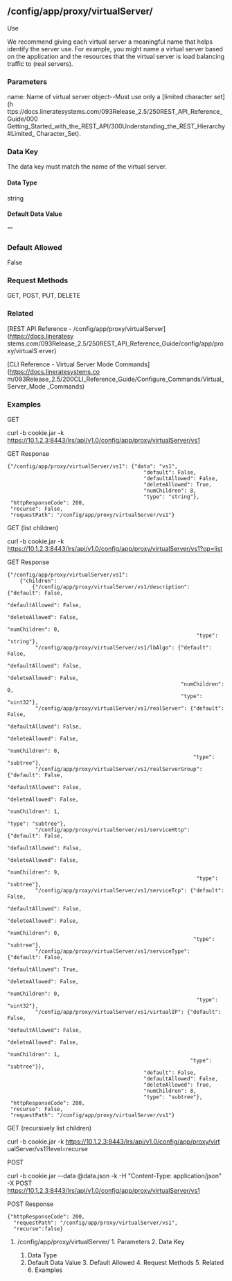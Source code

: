 ## /config/app/proxy/virtualServer/<name>

Use

We recommend giving each virtual server a meaningful name that helps identify
the server use. For example, you might name a virtual server based on the
application and the resources that the virtual server is load balancing
traffic to (real servers).

### Parameters

name: Name of virtual server object--Must use only a [limited character set](h
ttps://docs.lineratesystems.com/093Release_2.5/250REST_API_Reference_Guide/000
Getting_Started_with_the_REST_API/300Understanding_the_REST_Hierarchy#Limited_
Character_Set).

### Data Key

The data key must match the name of the virtual server.

#### Data Type

string

#### Default Data Value

""

### Default Allowed

False

### Request Methods

GET, POST, PUT, DELETE

### Related

[REST API Reference - /config/app/proxy/virtualServer](https://docs.lineratesy
stems.com/093Release_2.5/250REST_API_Reference_Guide/config/app/proxy/virtualS
erver)

[CLI Reference - Virtual Server Mode Commands](https://docs.lineratesystems.co
m/093Release_2.5/200CLI_Reference_Guide/Configure_Commands/Virtual_Server_Mode
_Commands)

### Examples

GET

curl -b cookie.jar -k
https://10.1.2.3:8443/lrs/api/v1.0/config/app/proxy/virtualServer/vs1

GET Response

    
    
    {"/config/app/proxy/virtualServer/vs1": {"data": "vs1",
                                                "default": False,
                                                "defaultAllowed": False,
                                                "deleteAllowed": True,
                                                "numChildren": 8,
                                                "type": "string"},
     "httpResponseCode": 200,
     "recurse": False,
     "requestPath": "/config/app/proxy/virtualServer/vs1"}
    

GET (list children)

curl -b cookie.jar -k
https://10.1.2.3:8443/lrs/api/v1.0/config/app/proxy/virtualServer/vs1?op=list

GET Response

    
    
    {"/config/app/proxy/virtualServer/vs1": 
        {"children": 
            {"/config/app/proxy/virtualServer/vs1/description": {"default": False,
                                                                 "defaultAllowed": False,
                                                                 "deleteAllowed": False,
                                                                 "numChildren": 0,
                                                                 "type": "string"},
             "/config/app/proxy/virtualServer/vs1/lbAlgo": {"default": False,
                                                            "defaultAllowed": False,
                                                            "deleteAllowed": False,
                                                            "numChildren": 0,
                                                            "type": "uint32"},
             "/config/app/proxy/virtualServer/vs1/realServer": {"default": False,
                                                                "defaultAllowed": False,
                                                                "deleteAllowed": False,
                                                                "numChildren": 0,
                                                                "type": "subtree"},
             "/config/app/proxy/virtualServer/vs1/realServerGroup": {"default": False,
                                                                     "defaultAllowed": False,
                                                                     "deleteAllowed": False,
                                                                     "numChildren": 1,
                                                                     "type": "subtree"},
             "/config/app/proxy/virtualServer/vs1/serviceHttp": {"default": False,
                                                                 "defaultAllowed": False,
                                                                 "deleteAllowed": False,
                                                                 "numChildren": 9,
                                                                 "type": "subtree"},
             "/config/app/proxy/virtualServer/vs1/serviceTcp": {"default": False,
                                                                "defaultAllowed": False,
                                                                "deleteAllowed": False,
                                                                "numChildren": 0,
                                                                "type": "subtree"},
             "/config/app/proxy/virtualServer/vs1/serviceType": {"default": False,
                                                                 "defaultAllowed": True,
                                                                 "deleteAllowed": False,
                                                                 "numChildren": 0,
                                                                 "type": "uint32"},
             "/config/app/proxy/virtualServer/vs1/virtualIP": {"default": False,
                                                               "defaultAllowed": False,
                                                               "deleteAllowed": False,
                                                               "numChildren": 1,
                                                               "type": "subtree"}},
                                                "default": False,
                                                "defaultAllowed": False,
                                                "deleteAllowed": True,
                                                "numChildren": 8,
                                                "type": "subtree"},
     "httpResponseCode": 200,
     "recurse": False,
     "requestPath": "/config/app/proxy/virtualServer/vs1"}
    

GET (recursively list children)

curl -b cookie.jar -k https://10.1.2.3:8443/lrs/api/v1.0/config/app/proxy/virt
ualServer/vs1?level=recurse

POST

curl -b cookie.jar --data @data.json -k -H "Content-Type: application/json" -X
POST https://10.1.2.3:8443/lrs/api/v1.0/config/app/proxy/virtualServer/vs1

POST Response

    
    
    {"httpResponseCode": 200,
      "requestPath": "/config/app/proxy/virtualServer/vs1",
      "recurse":false}

  1. /config/app/proxy/virtualServer/<name>
    1. Parameters
    2. Data Key
      1. Data Type
      2. Default Data Value
    3. Default Allowed
    4. Request Methods
    5. Related
    6. Examples

